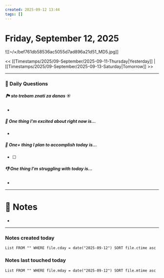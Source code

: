 ```yaml
---
created: 2025-09-12 13:44
tags: []
---
```

# Friday, September 12, 2025

![[~/×/bef761db58536ac5055d7ad896a21d51_MD5.jpg]]

<< [[Timestamps/2025/09-September/2025-09-11-Thursday|Yesterday]] | [[Timestamps/2025/09-September/2025-09-13-Saturday|Tomorrow]] >>

---
### 📅 Daily Questions

##### 🏞️️ sto trebam znati za danas ☀️
- 

##### 🙌 One thing I'm excited about right now is...
- 

##### 🚀 One+ thing I plan to accomplish today is...
- [ ] 

##### 👎 One thing I'm struggling with today is...
- 

---
# 📝 Notes
- 

---
### Notes created today

```dataview
List FROM "" WHERE file.cday = date("2025-09-12") SORT file.ctime asc
```

### Notes last touched today

```dataview
List FROM "" WHERE file.mday = date("2025-09-12") SORT file.mtime asc
```
